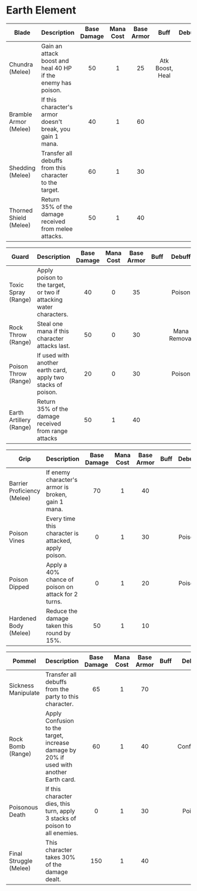 # Earth Element

| **Blade**              | **Description**                                              | **Base Damage** | **Mana Cost** | **Base Armor** |     **Buff**    | **Debuff** |
| ---------------------- | ------------------------------------------------------------ | :-------------: | :-----------: | :------------: | :-------------: | :--------: |
| Chundra (Melee)        | Gain an attack boost and heal 40 HP if the enemy has poison. |        50       |       1       |       25       | Atk Boost, Heal |            |
| Bramble Armor (Melee)  | If this character's armor doesn't break, you gain 1 mana.    |        40       |       1       |       60       |                 |            |
| Shedding (Melee)       | Transfer all debuffs from this character to the target.      |        60       |       1       |       30       |                 |            |
| Thorned Shield (Melee) | Return 35% of the damage received from melee attacks.        |        50       |       1       |       40       |                 |            |

| **Guard**               | **Description**                                                   | **Base Damage** | **Mana Cost** | **Base Armor** | **Buff** |  **Debuff**  |
| ----------------------- | ----------------------------------------------------------------- | :-------------: | :-----------: | :------------: | :------: | :----------: |
| Toxic Spray (Range)     | Apply poison to the target, or two if attacking water characters. |        40       |       0       |       35       |          |    Poison    |
| Rock Throw (Range)      | Steal one mana if this character attacks last.                    |        50       |       0       |       30       |          | Mana Removal |
| Poison Throw (Range)    | If used with another earth card, apply two stacks of poison.      |        20       |       0       |       30       |          |    Poison    |
| Earth Artillery (Range) | Return 35% of the damage received from range attacks              |        50       |       1       |       40       |          |              |

| **Grip**                    | **Description**                                      | **Base Damage** | **Mana Cost** | **Base Armor** | **Buff** | **Debuff** |
| --------------------------- | ---------------------------------------------------- | :-------------: | :-----------: | :------------: | :------: | :--------: |
| Barrier Proficiency (Melee) | If enemy character's armor is broken, gain 1 mana.   |        70       |       1       |       40       |          |            |
| Poison Vines                | Every time this character is attacked, apply poison. |        0        |       1       |       30       |          |   Poison   |
| Poison Dipped               | Apply a 40% chance of poison on attack for 2 turns.  |        0        |       1       |       20       |          |   Poison   |
| Hardened Body (Melee)       | Reduce the damage taken this round by 15%.           |        50       |       1       |       10       |          |            |

| **Pommel**             | **Description**                                                                        | **Base Damage** | **Mana Cost** | **Base Armor** | **Buff** | **Debuff** |
| ---------------------- | -------------------------------------------------------------------------------------- | :-------------: | :-----------: | :------------: | :------: | :--------: |
| Sickness Manipulate    | Transfer all debuffs from the party to this character.                                 |        65       |       1       |       70       |          |            |
| Rock Bomb (Range)      | Apply Confusion to the target, increase damage by 20% if used with another Earth card. |        60       |       1       |       40       |          |  Confusion |
| Poisonous Death        | If this character dies, this turn, apply 3 stacks of poison to all enemies.            |        0        |       1       |       30       |          |   Poison   |
| Final Struggle (Melee) | This character takes 30% of the damage dealt.                                          |       150       |       1       |       40       |          |            |
